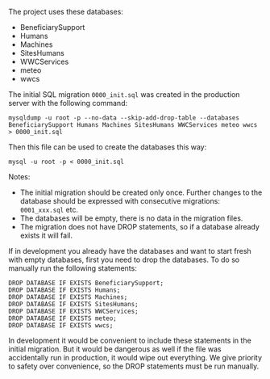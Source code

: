 The project uses these databases:

- BeneficiarySupport
- Humans
- Machines
- SitesHumans
- WWCServices
- meteo
- wwcs

The initial SQL migration `0000_init.sql` was created in the production server with the
following command:

    mysqldump -u root -p --no-data --skip-add-drop-table --databases BeneficiarySupport Humans Machines SitesHumans WWCServices meteo wwcs > 0000_init.sql

Then this file can be used to create the databases this way:

    mysql -u root -p < 0000_init.sql

Notes:

- The initial migration should be created only once. Further changes to the database
  should be expressed with consecutive migrations: `0001_xxx.sql` etc.
- The databases will be empty, there is no data in the migration files.
- The migration does not have DROP statements, so if a database already exists it will
  fail.

If in development you already have the databases and want to start fresh with empty
databases, first you need to drop the databases. To do so manually run the following
statements:

    DROP DATABASE IF EXISTS BeneficiarySupport;
    DROP DATABASE IF EXISTS Humans;
    DROP DATABASE IF EXISTS Machines;
    DROP DATABASE IF EXISTS SitesHumans;
    DROP DATABASE IF EXISTS WWCServices;
    DROP DATABASE IF EXISTS meteo;
    DROP DATABASE IF EXISTS wwcs;

In development it would be convenient to include these statements in the initial
migration. But it would be dangerous as well if the file was accidentally run in
production, it would wipe out everything. We give priority to safety over convenience,
so the DROP statements must be run manually.
